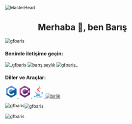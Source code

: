 ![MasterHead](https://media.licdn.com/dms/image/D4D03AQGOJKZMJfZ4UA/profile-displayphoto-shrink_400_400/0/1695734569520?e=1729123200&v=beta&t=lWKqvrHR0UsQSwsQXG-lDqen6de54BWEnZOgBr-J7Ko)
<h1 align="center">Merhaba 👋, ben Barış</h1>

<p align="left"> <img src="https://komarev.com/ghpvc/?username=gfbaris&label=Profile%20views&color=0e75b6&style=flat" alt="gfbaris" /> </p>

<h3 align="left">Benimle iletişime geçin:</h3>
<p align="left">
<a href="https://twitter.com/_gfbaris" target="blank"><img align="center" src="https://raw.githubusercontent.com/rahuldkjain/github-profile-readme-generator/master/src/images/icons/Social/twitter.svg" alt="_gfbaris" height="30" width="40" /></a>
<a href="https://linkedin.com/in/barış saylık" target="blank"><img align="center" src="https://raw.githubusercontent.com/rahuldkjain/github-profile-readme-generator/master/src/images/icons/Social/linked-in-alt.svg" alt="barış saylık" height="30" width="40" /></a>
<a href="https://instagram.com/gfbaris_" target="blank"><img align="center" src="https://raw.githubusercontent.com/rahuldkjain/github-profile-readme-generator/master/src/images/icons/Social/instagram.svg" alt="gfbaris_" height="30" width="40" /></a>
</p>

<h3 align="left">Diller ve Araçlar:</h3>
<p align="left"> <a href="https://www.cprogramming.com/" target="_blank" rel="noreferrer"> <img src="https://raw.githubusercontent.com/devicons/devicon/master/icons/c/c-original.svg" alt="c" width="40" height="40"/> </a> <a href="https://www.w3schools.com/cs/" target="_blank" rel="noreferrer"> <img src="https://raw.githubusercontent.com/devicons/devicon/master/icons/csharp/csharp-original.svg" alt="csharp" width="40" height="40"/> </a> <a href="https://www.java.com" target="_blank" rel="noreferrer"> <img src="https://raw.githubusercontent.com/devicons/devicon/master/icons/java/java-original.svg" alt="java" width="40" height="40"/> </a> <a href="https://unity.com/" target="_blank" rel="noreferrer"> <img src="https://www.vectorlogo.zone/logos/unity3d/unity3d-icon.svg" alt="birlik" genişlik="40" yükseklik="40"/> </a> </p>

<p><img align="left" src="https://github-readme-stats.vercel.app/api/top-langs?username=gfbaris&show_icons=true&locale=tr&layout=compact" alt="gfbaris" /></p>

<p> <img align="center" src="https://github-readme-stats.vercel.app/api?username=gfbaris&show_icons=true&locale=tr" alt="gfbaris" /></p>

<p><img align="center" src="https://github-readme-streak-stats.herokuapp.com/?user=gfbaris&" alt="gfbaris" /></p>
